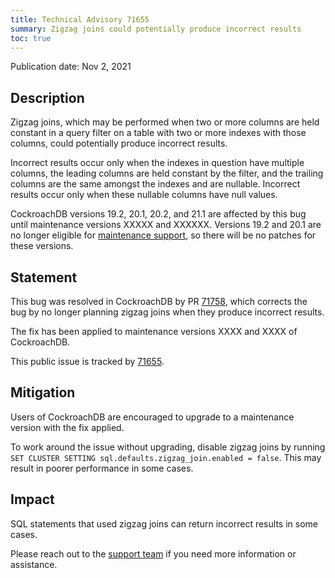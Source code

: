 ```yaml
---
title: Technical Advisory 71655
summary: Zigzag joins could potentially produce incorrect results
toc: true
---
```


Publication date: Nov 2, 2021

## Description

Zigzag joins, which may be performed when two or more columns are held constant in a query filter on a table with two or more indexes with those columns, could potentially produce incorrect results.

Incorrect results occur only when the indexes in question have multiple columns, the leading columns are held constant by the filter, and the trailing columns are the same amongst the indexes and are nullable. Incorrect results occur only when these nullable columns have null values.

CockroachDB versions 19.2, 20.1, 20.2, and 21.1 are affected by this bug until maintenance versions XXXXX and XXXXXX. Versions 19.2 and 20.1 are no longer eligible for [maintenance support](../releases/release-support-policy.html), so there will be no patches for these versions.

## Statement

This bug was resolved in CockroachDB by PR [71758](https://github.com/cockroachdb/cockroach/pull/71758), which corrects the bug by no longer planning zigzag joins when they produce incorrect results.

The fix has been applied to maintenance versions XXXX and XXXX of CockroachDB.

This public issue is tracked by [71655](https://github.com/cockroachdb/cockroach/pull/71758).

## Mitigation

Users of CockroachDB are encouraged to upgrade to a maintenance version with the fix applied.

To work around the issue without upgrading, disable zigzag joins by running `SET CLUSTER SETTING sql.defaults.zigzag_join.enabled = false`. This may result in poorer performance in some cases.

## Impact

SQL statements that used zigzag joins can return incorrect results in some cases.

Please reach out to the [support team](https://support.cockroachlabs.com/) if you need more information or assistance.

